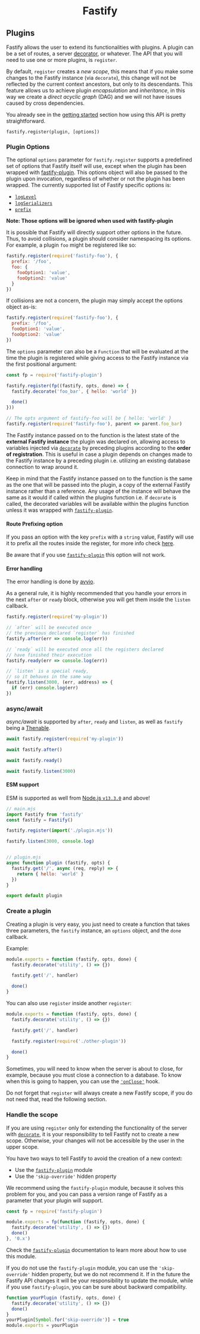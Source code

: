 <h1 align="center">Fastify</h1>

## Plugins
Fastify allows the user to extend its functionalities with plugins.
A plugin can be a set of routes, a server [decorator](./Decorators.md), or whatever. The API that you will need to use one or more plugins, is `register`.

By default, `register` creates a *new scope*, this means that if you make some changes to the Fastify instance (via `decorate`), this change will not be reflected by the current context ancestors, but only to its descendants. This feature allows us to achieve plugin *encapsulation* and *inheritance*, in this way we create a *direct acyclic graph* (DAG) and we will not have issues caused by cross dependencies.

You already see in the [getting started](./Guides/Getting-Started.md#register) section how using this API is pretty straightforward.
```
fastify.register(plugin, [options])
```

### Plugin Options
<a id="plugin-options"></a>

The optional `options` parameter for `fastify.register` supports a predefined set of options that Fastify itself will use, except when the plugin has been wrapped with [fastify-plugin](https://github.com/fastify/fastify-plugin). This options object will also be passed to the plugin upon invocation, regardless of whether or not the plugin has been wrapped. The currently supported list of Fastify specific options is:

+ [`logLevel`](./Routes.md#custom-log-level)
+ [`logSerializers`](./Routes.md#custom-log-serializer)
+ [`prefix`](./Plugins.md#route-prefixing-options)

**Note: Those options will be ignored when used with fastify-plugin**

It is possible that Fastify will directly support other options in the future. Thus, to avoid collisions, a plugin should consider namespacing its options. For example, a plugin `foo` might be registered like so:

```js
fastify.register(require('fastify-foo'), {
  prefix: '/foo',
  foo: {
    fooOption1: 'value',
    fooOption2: 'value'
  }
})
```

If collisions are not a concern, the plugin may simply accept the options object as-is:

```js
fastify.register(require('fastify-foo'), {
  prefix: '/foo',
  fooOption1: 'value',
  fooOption2: 'value'
})
```

The `options` parameter can also be a `Function` that will be evaluated at the time the plugin is registered while giving access to the Fastify instance via the first positional argument:

```js
const fp = require('fastify-plugin')

fastify.register(fp((fastify, opts, done) => {
  fastify.decorate('foo_bar', { hello: 'world' })

  done()
}))

// The opts argument of fastify-foo will be { hello: 'world' }
fastify.register(require('fastify-foo'), parent => parent.foo_bar)
```

The Fastify instance passed on to the function is the latest state of the **external Fastify instance** the plugin was declared on, allowing access to variables injected via [`decorate`](./Decorators.md) by preceding plugins according to the **order of registration**. This is useful in case a plugin depends on changes made to the Fastify instance by a preceding plugin i.e. utilizing an existing database connection to wrap around it.

Keep in mind that the Fastify instance passed on to the function is the same as the one that will be passed into the plugin, a copy of the external Fastify instance rather than a reference. Any usage of the instance will behave the same as it would if called within the plugins function i.e. if `decorate` is called, the decorated variables will be available within the plugins function unless it was wrapped with [`fastify-plugin`](https://github.com/fastify/fastify-plugin).

#### Route Prefixing option
<a id="route-prefixing-option"></a>

If you pass an option with the key `prefix` with a `string` value, Fastify will use it to prefix all the routes inside the register, for more info check [here](./Routes.md#route-prefixing).

Be aware that if you use [`fastify-plugin`](https://github.com/fastify/fastify-plugin) this option will not work.

#### Error handling
<a id="error-handling"></a>

The error handling is done by [avvio](https://github.com/mcollina/avvio#error-handling).

As a general rule, it is highly recommended that you handle your errors in the next `after` or `ready` block, otherwise you will get them inside the `listen` callback.

```js
fastify.register(require('my-plugin'))

// `after` will be executed once
// the previous declared `register` has finished
fastify.after(err => console.log(err))

// `ready` will be executed once all the registers declared
// have finished their execution
fastify.ready(err => console.log(err))

// `listen` is a special ready,
// so it behaves in the same way
fastify.listen(3000, (err, address) => {
  if (err) console.log(err)
})
```

### async/await
<a id="async-await"></a>

*async/await* is supported by `after`, `ready` and `listen`, as well as
`fastify` being a [Thenable](https://promisesaplus.com/).

```js
await fastify.register(require('my-plugin'))

await fastify.after()

await fastify.ready()

await fastify.listen(3000)
```

#### ESM support
<a id="esm-support"></a>

ESM is supported as well from [Node.js `v13.3.0`](https://nodejs.org/api/esm.html) and above!

```js
// main.mjs
import Fastify from 'fastify'
const fastify = Fastify()

fastify.register(import('./plugin.mjs'))

fastify.listen(3000, console.log)


// plugin.mjs
async function plugin (fastify, opts) {
  fastify.get('/', async (req, reply) => {
    return { hello: 'world' }
  })
}

export default plugin
```

### Create a plugin
<a id="create-plugin"></a>

Creating a plugin is very easy, you just need to create a function that takes three parameters, the `fastify` instance, an `options` object, and the `done` callback.

Example:
```js
module.exports = function (fastify, opts, done) {
  fastify.decorate('utility', () => {})

  fastify.get('/', handler)

  done()
}
```
You can also use `register` inside another `register`:
```js
module.exports = function (fastify, opts, done) {
  fastify.decorate('utility', () => {})

  fastify.get('/', handler)

  fastify.register(require('./other-plugin'))

  done()
}
```
Sometimes, you will need to know when the server is about to close, for example, because you must close a connection to a database. To know when this is going to happen, you can use the [`'onClose'`](./Hooks.md#on-close) hook.

Do not forget that `register` will always create a new Fastify scope, if you do not need that, read the following section.

### Handle the scope
<a id="handle-scope"></a>

If you are using `register` only for extending the functionality of the server with  [`decorate`](./Decorators.md), it is your responsibility to tell Fastify not to create a new scope. Otherwise, your changes will not be accessible by the user in the upper scope.

You have two ways to tell Fastify to avoid the creation of a new context:
- Use the [`fastify-plugin`](https://github.com/fastify/fastify-plugin) module
- Use the `'skip-override'` hidden property

We recommend using the `fastify-plugin` module, because it solves this problem for you, and you can pass a version range of Fastify as a parameter that your plugin will support.
```js
const fp = require('fastify-plugin')

module.exports = fp(function (fastify, opts, done) {
  fastify.decorate('utility', () => {})
  done()
}, '0.x')
```
Check the [`fastify-plugin`](https://github.com/fastify/fastify-plugin) documentation to learn more about how to use this module.

If you do not use the `fastify-plugin` module, you can use the `'skip-override'` hidden property, but we do not recommend it. If in the future the Fastify API changes it will be your responsibility to update the module, while if you use `fastify-plugin`, you can be sure about backward compatibility.
```js
function yourPlugin (fastify, opts, done) {
  fastify.decorate('utility', () => {})
  done()
}
yourPlugin[Symbol.for('skip-override')] = true
module.exports = yourPlugin
```
